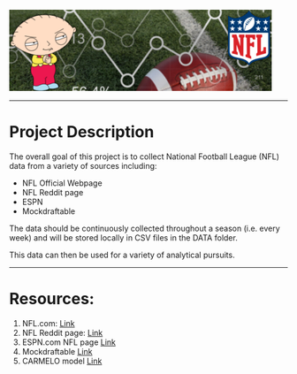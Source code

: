 ![Project Logo](https://github.com/ereidelbach/nfl/blob/master/nfl_logo.png)

----

# Project Description

The overall goal of this project is to collect National Football League (NFL) data from a variety of sources including:

* NFL Official Webpage
* NFL Reddit page
* ESPN
* Mockdraftable

The data should be continuously collected throughout a season (i.e. every week) and will be stored locally in CSV files in the DATA folder.

This data can then be used for a variety of analytical pursuits.

----

# Resources:

1. NFL.com: [Link][1]
2. NFL Reddit page: [Link][2]
3. ESPN.com NFL page [Link][3]
4. Mockdraftable [Link][4]
5. CARMELO model [Link][5]

  [1]: http://www.nfl.com
  [2]: https://www.reddit.com/r/nfl/
  [3]: http://www.espn.com/nfl/
  [4]: https://www.mockdraftable.com
  [5]: https://fivethirtyeight.com/features/how-were-predicting-nba-player-career/
